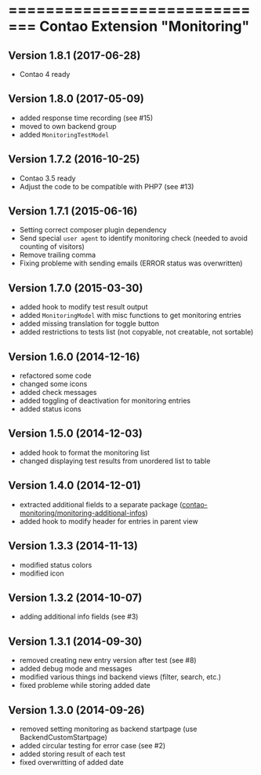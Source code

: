 =============================
Contao Extension "Monitoring"
=============================

Version 1.8.1 (2017-06-28)
--------------------------
- Contao 4 ready

Version 1.8.0 (2017-05-09)
--------------------------
- added response time recording (see #15)
- moved to own backend group
- added `MonitoringTestModel`

Version 1.7.2 (2016-10-25)
--------------------------
- Contao 3.5 ready
- Adjust the code to be compatible with PHP7 (see #13)

Version 1.7.1 (2015-06-16)
--------------------------
- Setting correct composer plugin dependency
- Send special `user agent` to identify monitoring check (needed to avoid counting of visitors)
- Remove trailing comma
- Fixing probleme with sending emails (ERROR status was overwritten)

Version 1.7.0 (2015-03-30)
--------------------------
- added hook to modify test result output
- added `MonitoringModel` with misc functions to get monitoring entries
- added missing translation for toggle button
- added restrictions to tests list (not copyable, not creatable, not sortable)

Version 1.6.0 (2014-12-16)
--------------------------
- refactored some code
- changed some icons
- added check messages
- added toggling of deactivation for monitoring entries
- added status icons

Version 1.5.0 (2014-12-03)
--------------------------
- added hook to format the monitoring list
- changed displaying test results from unordered list to table

Version 1.4.0 (2014-12-01)
--------------------------
- extracted additional fields to a separate package ([contao-monitoring/monitoring-additional-infos](https://packagist.org/packages/contao-monitoring/monitoring-additional-infos))
- added hook to modify header for entries in parent view

Version 1.3.3 (2014-11-13)
--------------------------
- modified status colors
- modified icon

Version 1.3.2 (2014-10-07)
--------------------------
- adding additional info fields (see #3)

Version 1.3.1 (2014-09-30)
--------------------------
- removed creating new entry version after test (see #8)
- added debug mode and messages
- modified various things ind backend views (filter, search, etc.)
- fixed probleme while storing added date

Version 1.3.0 (2014-09-26)
--------------------------
- removed setting monitoring as backend startpage (use BackendCustomStartpage)
- added circular testing for error case (see #2)
- added storing result of each test
- fixed overwritting of added date